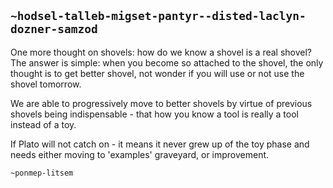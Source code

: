 ## `~hodsel-talleb-migset-pantyr--disted-laclyn-dozner-samzod`
One more thought on shovels: how do we know a shovel is a real shovel?
The answer is simple: when you become so attached to the shovel, the only 
thought is to get better shovel, not wonder if you will use or not use the shovel tomorrow.

We are able to progressively move to better shovels by virtue of previous shovels 
being indispensable - that how you know a tool is really a tool instead of a toy. 

If Plato will not catch on - it means it never grew up of the toy phase and needs either moving to 'examples' graveyard, or improvement. 

`~ponmep-litsem`

